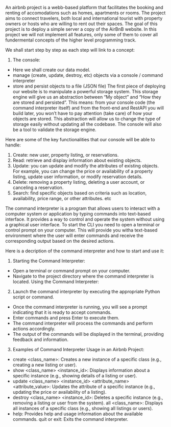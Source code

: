 An airbnb project is a webb-based platform that facilitates the booking and renting of accomodations such as homes, apartments or rooms. The project aims to connect travelers, both local and international tourist with property owners or hosts who are willing to rent out their spaces. The goal of this project is to deploy a simple server a copy of the AirBnB website. In this project we will not implement all features, only some of them to cover all fundermental concepts of the higher level programming track. 

We shall start step by step as each step will link to a concept:
1. The console:
- Here we shall create our data model.
- manage (create, update, destroy, etc) objects via a console / command interpreter
- store and persist objects to a file (JSON file)
The first piece of deploying our website is to manipulate a powerful storage system. This storage engine will give us an abstraction between “My object” and “How they are stored and persisted”. This means: from your console code (the command interpreter itself) and from the front-end and RestAPI you will build later, you won’t have to pay attention (take care) of how your objects are stored.
This abstraction will allow us to change the type of storage easily without updating all the codebase.
The console will also be a tool to validate the storage engine.

Here are some of the key functionalities that our console will be able to handle:
1. Create: new user, property listing, or reservations.
2. Read: retrieve and display information about existing objects.
3. Update:  you can update and modify the attributes of existing objects. For example, you can change the price or availability of a property listing, update user information, or modify reservation details.
4. Delete: removing a property listing, deleting a user account, or canceling a reservation.
5. Search:  find specific objects based on criteria such as location, availability, price range, or other attributes.
etc


The command interpreter is a program that allows users to interact with a computer system or application by typing commands into text-based interface. It provides a way to control and operate the system without using a graphical user interface. To start the CLI you need to open a terminal or control prompt on your computer. This will provide you witha text-based environment where the user will enter commands and receive the corresponding output based on the desired actions.

Here is a decription of the command interpreter and how to start and use it:
1. Starting the Command Interpreter:
- Open a terminal or command prompt on your computer.
- Navigate to the project directory where the command interpreter is located.
Using the Command Interpreter:

2. Launch the command interpreter by executing the appropriate Python script or command.
- Once the command interpreter is running, you will see a prompt indicating that it is ready to accept commands.
- Enter commands and press Enter to execute them.
- The command interpreter will process the commands and perform actions accordingly.
- The output of the commands will be displayed in the terminal, providing feedback and information.

3. Examples of Command Interpreter Usage in an Airbnb Project:
- create <class_name>: Creates a new instance of a specific class (e.g., creating a new listing or user).
- show <class_name> <instance_id>: Displays information about a specific instance (e.g., showing details of a listing or user).
- update <class_name> <instance_id> <attribute_name> <attribute_value>: Updates the attribute of a specific instance (e.g., updating the price or availability of a listing).
- destroy <class_name> <instance_id>: Deletes a specific instance (e.g., removing a listing or user from the system).
all <class_name>: Displays all instances of a specific class (e.g., showing all listings or users).
- help: Provides help and usage information about the available commands.
quit or exit: Exits the command interpreter.
